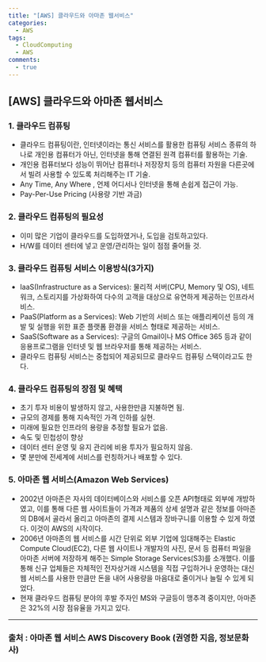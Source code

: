 ```yaml
---
title: "[AWS] 클라우드와 아마존 웹서비스"
categories:
  - AWS
tags:
  - CloudComputing
  - AWS
comments:
  - true
---
```


## [AWS] 클라우드와 아마존 웹서비스

### 1. 클라우드 컴퓨팅
* 클라우드 컴퓨팅이란, 인터넷이라는 통신 서비스를 활용한 컴퓨팅 서비스 종류의 하나로 개인용 컴퓨터가 아닌, 인터넷을 통해 연결된 원격 컴퓨터를 활용하는 기술.
* 개인용 컴퓨터보다 성능이 뛰어난 컴퓨터나 저장장치 등의 컴퓨터 자원을 다른곳에서 빌려 사용할 수 있도록 처리해주는 IT 기술.
* Any Time, Any Where , 언제 어디서나 인터넷을 통해 손쉽게 접근이 가능.
* Pay-Per-Use Pricing (사용량 기반 과금)

### 2. 클라우드 컴퓨팅의 필요성
* 이미 많은 기업이 클라우드를 도입하였거나, 도입을 검토하고있다.
* H/W를 데이터 센터에 넣고 운영/관리하는 일이 점점 줄어들 것.

### 3. 클라우드 컴퓨팅 서비스 이용방식(3가지)
* IaaS(Infrastructure as a Services): 물리적 서버(CPU, Memory 및 OS), 네트워크, 스토리지를 가상화하여 다수의 고객을 대상으로 유연하게 제공하는 인프라서비스.
* PaaS(Platform as a Services): Web 기반의 서비스 또는 애플리케이션 등의 개발 및 실행을 위한 표준 플랫폼 환경을 서비스 형태로 제공하는 서비스.
* SaaS(Software as a Services): 구글의 Gmail이나 MS Office 365 등과 같이 응용프로그램을 인터넷 및 웹 브라우저를 통해 제공하는 서비스.
* 클라우드 컴퓨팅 서비스는 중첩되어 제공되므로 클라우드 컴퓨팅 스택이라고도 한다.

### 4. 클라우드 컴퓨팅의 장점 및 혜택
* 초기 투자 비용이 발생하지 않고, 사용한만큼 지불하면 됨.
* 규모의 경제를 통해 지속적인 가격 인하를 실현.
* 미래에 필요한 인프라의 용량을 추정할 필요가 없음.
* 속도 및 민첩성이 향상
* 데이터 센터 운영 및 유지 관리에 비용 투자가 필요하지 않음.
* 몇 분만에 전세계에 서비스를 런칭하거나 배포할 수 있다.

### 5. 아마존 웹 서비스(Amazon Web Services)
* 2002년 아마존은 자사의 데이터베이스와 서비스를 오픈 API형태로 외부에 개방하였고, 이를 통해 다른 웹 사이트들이 가격과 제품의 상세 설명과 같은 정보를 아마존의 DB에서 골라서 올리고 아마존의 결제 시스템과 장바구니를 이용할 수 있게 하였다. 이것이 AWS의 시작이다.
* 2006년 아마존의 웹 서비스를 시간 단위로 외부 기업에 임대해주는 Elastic Compute Cloud(EC2), 다른 웹 사이트나 개발자의 사진, 문서 등 컴퓨터 파일을 아마존 서버에 저장하게 해주는 Simple Storage Services(S3)를 소개했다. 이를 통해 신규 업체들은 자체적인 전자상거래 시스템을 직접 구입하거나 운영하는 대신 웹 서비스를 사용한 만큼만 돈을 내어 사용량을 마음대로 줄이거나 늘릴 수 있게 되었다.
* 현재 클라우드 컴퓨팅 분야의 후발 주자인 MS와 구글등이 맹추격 중이지만, 아마존은 32%의 시장 점유율을 가지고 있다.


---
### 출처 : 아마존 웹 서비스 AWS Discovery Book (권영한 지음, 정보문화사) 

